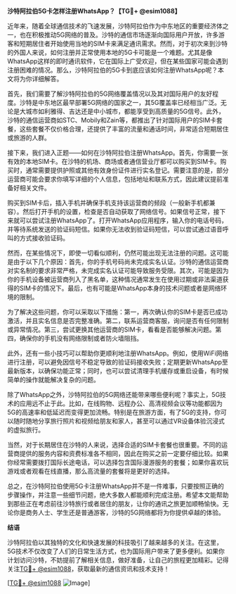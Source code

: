 **沙特阿拉伯5G卡怎样注册WhatsApp？【TG💪+ @esim1088】**

近年来，随着全球通信技术的飞速发展，沙特阿拉伯作为中东地区的重要经济体之一，也在积极推动5G网络的普及。沙特的通信市场逐渐向国际用户开放，许多游客和短期居住者开始使用当地的SIM卡来满足通讯需求。然而，对于初次来到沙特的外国人来说，如何注册并正常使用本地的5G卡可能是一个难题。尤其是像WhatsApp这样的即时通讯软件，它在国际上广受欢迎，但在某些国家可能会遇到注册困难的情况。那么，沙特阿拉伯的5G卡到底应该如何注册WhatsApp呢？本文将为你详细解答。

首先，我们需要了解沙特阿拉伯的5G网络覆盖情况以及其对国际用户的友好程度。沙特是中东地区最早部署5G网络的国家之一，其5G覆盖率已经相当广泛。无论是大城市如利雅得、吉达还是中小城市，都能享受到高质量的5G信号。此外，沙特的通信运营商如STC、Mobily和Zain等，都推出了针对国际用户的SIM卡套餐，这些套餐不仅价格合理，还提供了丰富的流量和通话时间，非常适合短期居住或旅游的人群。

接下来，我们进入正题——如何在沙特阿拉伯注册WhatsApp。首先，你需要一张有效的本地SIM卡。在沙特的机场、商场或者通信营业厅都可以购买到SIM卡。购买时，通常需要提供护照或其他有效身份证件进行实名登记。需要注意的是，部分运营商可能会要求你填写详细的个人信息，包括地址和联系方式，因此建议提前准备好相关文件。

购买到SIM卡后，插入手机并确保手机支持该运营商的频段（一般新手机都兼容）。然后打开手机的设置，检查是否自动获取了网络信号。如果信号正常，接下来就可以尝试注册WhatsApp了。打开WhatsApp应用程序，输入你的电话号码，并等待系统发送的验证码短信。如果你无法收到验证码短信，可以尝试通过语音呼叫的方式接收验证码。

然而，在某些情况下，即使一切看似顺利，仍然可能出现无法注册的问题。这可能是由于以下几个原因：首先，你的手机号码尚未完成实名认证。沙特的通信运营商对实名制的要求非常严格，未完成实名认证可能导致服务受限。其次，可能是因为你的手机设备被运营商列入了黑名单，这种情况通常发生在使用过期或非法渠道获得的SIM卡的情况下。最后，也有可能是WhatsApp本身的技术问题或者是网络环境的限制。

为了解决这些问题，你可以采取以下措施：第一，再次确认你的SIM卡是否已成功激活，并且实名信息是否完整准确。第二，联系运营商客服，询问是否有任何限制或异常情况。第三，尝试更换其他运营商的SIM卡，看看是否能够解决问题。第四，确保你的手机没有网络限制或者防火墙阻挡。

此外，还有一些小技巧可以帮助你更顺利地注册WhatsApp。例如，使用WiFi网络进行注册，可以避免因信号不稳定导致的验证码接收失败；定期更新WhatsApp至最新版本，以确保功能正常；同时，也可以尝试清理手机缓存或重启设备，有时候简单的操作就能解决复杂的问题。

除了WhatsApp之外，沙特阿拉伯的5G网络还能带来哪些便利呢？事实上，5G技术的应用远不止于此。比如，在线购物、远程办公、高清视频会议等功能都因为5G的高速率和低延迟而变得更加流畅。特别是在旅游方面，有了5G的支持，你可以随时随地分享旅行照片和视频给朋友和家人，甚至可以通过VR设备体验沉浸式的虚拟旅行。

当然，对于长期居住在沙特的人来说，选择合适的SIM卡套餐也很重要。不同的运营商提供的服务内容和资费标准各不相同，因此在购买之前一定要仔细比较。如果你经常需要拨打国际长途电话，可以选择包含国际漫游服务的套餐；如果你喜欢玩游戏或者观看在线直播，那么高流量的套餐将是更好的选择。

总之，在沙特阿拉伯使用5G卡注册WhatsApp并不是一件难事，只要按照正确的步骤操作，并注意一些细节问题，绝大多数人都能顺利完成注册。希望本文能帮助到那些正在考虑前往沙特旅行或者居住的朋友，让你的通讯之旅更加顺畅愉快。无论你是商务人士、学生还是普通游客，沙特的5G网络都将为你提供卓越的体验。

**结语**

沙特阿拉伯以其独特的文化和快速发展的科技吸引了越来越多的关注。在这里，5G技术不仅改变了人们的日常生活方式，也为国际用户带来了更多便利。如果你计划访问沙特，不妨提前了解相关信息，做好准备，让自己的旅程更加精彩。记得关注[TG💪+ @esim1088](https://t.me/s/esim1088)，获取最新的通信资讯和技术支持！

[[TG💪+ @esim1088](https://t.me/s/esim1088) ![Image](https://i.postimg.cc/4NQfJmqS/Snipaste-2025-05-13-00-14-12.png)]
